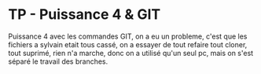 # TP - Puissance 4 & GIT

Puissance 4 avec les commandes GIT, on a eu un probleme, c'est que les fichiers a sylvain etait tous cassé, on a essayer de tout refaire tout cloner, tout suprimé, rien n'a marche, donc on a utilisé qu'un seul pc, mais on s'est séparé le travail des branches.
